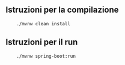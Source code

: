 
## Istruzioni per la compilazione
```
    ./mvnw clean install
```

## Istruzioni per il run
```
    ./mvnw spring-boot:run
```




